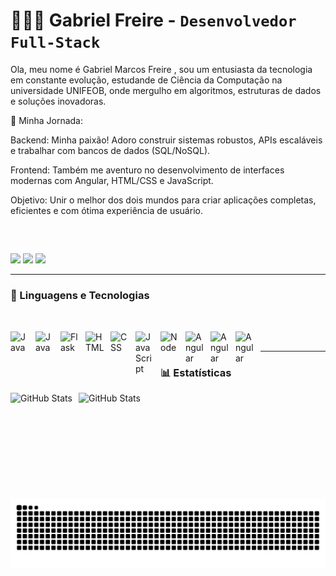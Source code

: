 # 👩🏻‍💻 Gabriel Freire  -    **`Desenvolvedor Full-Stack`**

Ola, meu nome é Gabriel Marcos Freire , sou um entusiasta da tecnologia em constante evolução, estudande de Ciência da Computação na universidade UNIFEOB, onde mergulho em algoritmos, estruturas de dados e soluções inovadoras.

🔧 Minha Jornada:

Backend: Minha paixão! Adoro construir sistemas robustos, APIs escaláveis e trabalhar com bancos de dados (SQL/NoSQL).

Frontend: Também me aventuro no desenvolvimento de interfaces modernas com Angular, HTML/CSS e JavaScript.

Objetivo: Unir o melhor dos dois mundos para criar aplicações completas, eficientes e com ótima experiência de usuário.


##

 



<br>

<p align="left">

<div> 
  <a href="https://www.instagram.com/gafreire__/" target="_blank"><img src="https://img.shields.io/badge/-Instagram-%23E4405F?style=for-the-badge&logo=instagram&logoColor=white" target="_blank"></a>
  <a href = "mailto:gabrielmfreire2506@gmail.com"><img src="https://img.shields.io/badge/-Gmail-%23333?style=for-the-badge&logo=gmail&logoColor=white" target="_blank"></a>
  <a href="https://www.linkedin.com/in/gabriel-marcos-freire-2b5433275" target="_blank"><img src="https://img.shields.io/badge/-LinkedIn-%230077B5?style=for-the-badge&logo=linkedin&logoColor=white" target="_blank"></a> 
  
</div>
  
  
---

### 🤖 Linguagens e Tecnologias
<br>

<img
 align="left" 
    alt="Java" 
    title="Java"
    width="30px" 
    style="padding-right: 10px;" src="https://cdn.jsdelivr.net/gh/devicons/devicon@latest/icons/java/java-original.svg" />
    <img
 align="left" 
    alt="Java" 
    title="Java"
    width="30px" 
    style="padding-right: 10px;" src="https://cdn.jsdelivr.net/gh/devicons/devicon@latest/icons/spring/spring-original.svg" />
<img 
 align="left" 
    alt="Flask"
    title="Flask" 
    width="30px" 
    style="padding-right: 10px;" 
    src="https://cdn.jsdelivr.net/gh/devicons/devicon@latest/icons/swagger/swagger-original.svg" />
<img 
    align="left" 
    alt="HTML"
    title="HTML" 
    width="30px" 
    style="padding-right: 10px;" 
    src="https://cdn.jsdelivr.net/gh/devicons/devicon@latest/icons/html5/html5-original.svg" 
/>
<img 
    align="left" 
    alt="CSS" 
    title="CSS"
    width="30px" 
    style="padding-right: 10px;" 
    src="https://cdn.jsdelivr.net/gh/devicons/devicon@latest/icons/python/python-original.svg" 
/>
<img 
    align="left" 
    alt="JavaScript" 
    title="JavaScript"
    width="30px" 
    style="padding-right: 10px;" 
    src="https://cdn.jsdelivr.net/gh/devicons/devicon@latest/icons/javascript/javascript-original.svg" 
/>
<img 
    align="left" 
    alt="Node"
    title="Node" 
    width="30px" 
    style="padding-right: 10px;" 
    src="https://cdn.jsdelivr.net/gh/devicons/devicon@latest/icons/nodejs/nodejs-original.svg" 
/>
<img 
    align="left" 
    alt="Angular"
    title="Angular" 
    width="30px" 
    style="padding-right: 10px;" 
   src="https://cdn.jsdelivr.net/gh/devicons/devicon@latest/icons/angularjs/angularjs-original.svg"
/>
<img
  align="left" 
    alt="Angular"
    title="Angular" 
    width="30px" 
    style="padding-right: 10px;" src="https://cdn.jsdelivr.net/gh/devicons/devicon@latest/icons/mysql/mysql-original.svg" />
    <img
  align="left" 
    alt="Angular"
    title="Angular" 
    width="30px" 
    style="padding-right: 10px;" src="https://cdn.jsdelivr.net/gh/devicons/devicon@latest/icons/postgresql/postgresql-original.svg"  />




    




<br/>

---

### 📊 Estatísticas

<p>
<img 
  align="left" 
  alt="GitHub Stats" 
  height="170" 
  style="padding-right: 10px;" 
  src="https://github-readme-stats.vercel.app/api?username=gabrielfreire8&show_icons=true&theme=tokyonight&count_private=true&locale=pt-br" 
/>

<img 
      align="left" 
      alt="GitHub Stats" 
      height="170" 
      src="https://github-readme-stats.vercel.app/api/top-langs/?username=gabrielfreire8&theme=tokyonight&layout=compact&custom_title=Tecnologias&langs_count=9" 
  />

</p>

<picture align="center">
  <source media="(prefers-color-scheme: dark)" srcset="https://raw.githubusercontent.com/gabrielfreire8/gabrielfreire8/output/github-contribution-grid-snake-dark.svg">
  <source media="(prefers-color-scheme: light)" srcset="https://raw.githubusercontent.com/gabrielfreire8/gabrielfreire8/output/github-contribution-grid-snake-dark.svg">
  <img align="center" alt="github contribution grid snake animation" src="https://raw.githubusercontent.com/gabrielfreire8/gabrielfreire8/output/github-contribution-grid-snake.svg">
</picture>
